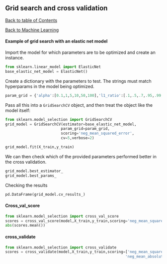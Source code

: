 ## Grid search and cross validation
[Back to table of Contents](../README.md)

[Back to Machine Learning](ml.md)

#### Example of grid search with an elastic net model

Import the model for which parameters are to be optimized and create an instance.

```python
from sklearn.linear_model import ElasticNet
base_elastic_net_model = ElasticNet()
```

Create a dictionary with the parameters to test. The strings must match hyperparams in the model being optimized.

```python
param_grid = {'alpha':[0.1,1,5,10,50,100],'l1_ratio':[.1,.5,.7,.95,.99,1]}
```

Pass all this into a ```GridSearchCV``` object, and then treat the object like the model itself:

```python
from sklearn.model_selection import GridSearchCV
grid_model = GridSearchCV(estimator=base_elastic_net_model,
                         param_grid=param_grid,
                         scoring='neg_mean_squared_error',
                         cv=5,verbose=2)

grid_model.fit(X_train,y_train)
```

We can then check which of the provided parameters performed better in the cross validation.

```python
grid_model.best_estimator_
grid_model.best_params_
```

Checking the results

```python
pd.DataFrame(grid_model.cv_results_)
```

#### Cross_val_score

```python
from sklearn.model_selection import cross_val_score
scores = cross_val_score(model,X_train,y_train,scoring='neg_mean_squared_error',cv=5)
abs(scores.mean())
```

#### cross_validate

```python
from sklearn.model_selection import cross_validate
scores = cross_validate(model,X_train,y_train,scoring=['neg_mean_squared_error',
                                                      'neg_mean_absolute_error'],cv=10)
```
